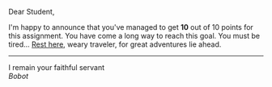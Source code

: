 Dear Student,

I'm happy to announce that you've managed to get **10** out of 10 points for this assignment.
You have come a long way to reach this goal. You must be tired... [Rest here](https://www.youtube.com/watch?v=_Sh1vMg1qEQ), weary traveler, for great adventures lie ahead.

-----------
I remain your faithful servant\
_Bobot_